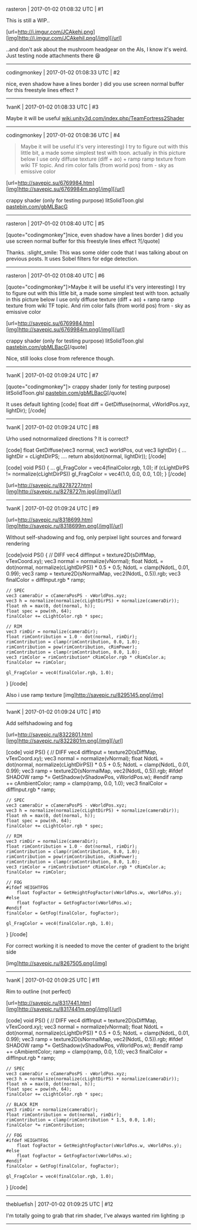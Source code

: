 rasteron | 2017-01-02 01:08:32 UTC | #1

This is still a WIP..

[url=http://i.imgur.com/JCAkehi.png][img]http://i.imgur.com/JCAkehil.png[/img][/url]

..and don't ask about the mushroom headgear on the AIs, I know it's weird. Just testing node attachments there  :laughing:

-------------------------

codingmonkey | 2017-01-02 01:08:33 UTC | #2

nice, even shadow have a lines border )
did you use screen normal buffer for this freestyle lines effect ?

-------------------------

1vanK | 2017-01-02 01:08:33 UTC | #3

Maybe it will be useful
[wiki.unity3d.com/index.php/TeamFortress2Shader](http://wiki.unity3d.com/index.php/TeamFortress2Shader)

-------------------------

codingmonkey | 2017-01-02 01:08:36 UTC | #4

>Maybe it will be useful
it's very interesting)
I try to figure out with this little bit, a made some simplest test with toon.
actually in this picture below I use only diffuse texture (diff + ao) + ramp ramp texture from wiki TF topic. And rim color falls (from world pos) from - sky as emissive color

[url=http://savepic.su/6769984.htm][img]http://savepic.su/6769984m.png[/img][/url]

crappy shader (only for testing purpose) litSolidToon.glsl [pastebin.com/gbMLBacG](http://pastebin.com/gbMLBacG)

-------------------------

rasteron | 2017-01-02 01:08:40 UTC | #5

[quote="codingmonkey"]nice, even shadow have a lines border )
did you use screen normal buffer for this freestyle lines effect ?[/quote]

Thanks. :slight_smile: This was some older code that I was talking about on previous posts. It uses Sobel filters for edge detection.

-------------------------

rasteron | 2017-01-02 01:08:40 UTC | #6

[quote="codingmonkey"]>Maybe it will be useful
it's very interesting)
I try to figure out with this little bit, a made some simplest test with toon.
actually in this picture below I use only diffuse texture (diff + ao) + ramp ramp texture from wiki TF topic. And rim color falls (from world pos) from - sky as emissive color

[url=http://savepic.su/6769984.htm][img]http://savepic.su/6769984m.png[/img][/url]

crappy shader (only for testing purpose) litSolidToon.glsl [pastebin.com/gbMLBacG](http://pastebin.com/gbMLBacG)[/quote]

Nice, still looks close from reference though.

-------------------------

1vanK | 2017-01-02 01:09:24 UTC | #7

[quote="codingmonkey"]>
crappy shader (only for testing purpose) litSolidToon.glsl [pastebin.com/gbMLBacG](http://pastebin.com/gbMLBacG)[/quote]

It uses default lighting
[code]
float diff = GetDiffuse(normal, vWorldPos.xyz, lightDir);
[/code]

-------------------------

1vanK | 2017-01-02 01:09:24 UTC | #8

Urho used notnormalized directions ? It is correct?

[code]
float GetDiffuse(vec3 normal, vec3 worldPos, out vec3 lightDir)
{
        ...
        lightDir = cLightDirPS;
            ....
            return abs(dot(normal, lightDir));
[/code]

[code]
void PS()
{
    ...
    gl_FragColor = vec4(finalColor.rgb, 1.0);
    if (cLightDirPS != normalize(cLightDirPS))
        gl_FragColor = vec4(1.0, 0.0, 0.0, 1.0);
}
[/code]

[url=http://savepic.ru/8278727.htm][img]http://savepic.ru/8278727m.jpg[/img][/url]

-------------------------

1vanK | 2017-01-02 01:09:24 UTC | #9

[url=http://savepic.ru/8318699.htm][img]http://savepic.ru/8318699m.png[/img][/url]

Without self-shadowing and fog, only perpixel light sources and forward rendering

[code]void PS()
{
    // DIFF
    vec4 diffInput = texture2D(sDiffMap, vTexCoord.xy);
    vec3 normal = normalize(vNormal);
    float NdotL = dot(normal, normalize(cLightDirPS)) * 0.5 + 0.5;
    NdotL = clamp(NdotL, 0.01, 0.99);
    vec3 ramp = texture2D(sNormalMap, vec2(NdotL, 0.5)).rgb;
    vec3 finalColor = diffInput.rgb * ramp;
    
    // SPEC
    vec3 cameraDir = cCameraPosPS - vWorldPos.xyz;
    vec3 h = normalize(normalize(cLightDirPS) + normalize(cameraDir));
    float nh = max(0, dot(normal, h));
    float spec = pow(nh, 64);
    finalColor += cLightColor.rgb * spec;

    // RIM
    vec3 rimDir = normalize(cameraDir);
    float rimContribution = 1.0 - dot(normal, rimDir);
    rimContribution = clamp(rimContribution, 0.0, 1.0);
    rimContribution = pow(rimContribution, cRimPower);
    rimContribution = clamp(rimContribution, 0.0, 1.0);
    vec3 rimColor = rimContribution* cRimColor.rgb * cRimColor.a;
    finalColor += rimColor;
    
    gl_FragColor = vec4(finalColor.rgb, 1.0);
}
[/code]

Also i use ramp texture
[img]http://savepic.ru/8295145.png[/img]

-------------------------

1vanK | 2017-01-02 01:09:24 UTC | #10

Add selfshadowing and fog

[url=http://savepic.ru/8322801.htm][img]http://savepic.ru/8322801m.png[/img][/url]

[code]
void PS()
{
    // DIFF
    vec4 diffInput = texture2D(sDiffMap, vTexCoord.xy);
    vec3 normal = normalize(vNormal);
    float NdotL = dot(normal, normalize(cLightDirPS)) * 0.5 + 0.5;
    NdotL = clamp(NdotL, 0.01, 0.99);
    vec3 ramp = texture2D(sNormalMap, vec2(NdotL, 0.5)).rgb;
    #ifdef SHADOW
       ramp *= GetShadow(vShadowPos, vWorldPos.w);
    #endif
    ramp += cAmbientColor;
    ramp = clamp(ramp, 0.0, 1.0);
    vec3 finalColor = diffInput.rgb * ramp;
    
    // SPEC
    vec3 cameraDir = cCameraPosPS - vWorldPos.xyz;
    vec3 h = normalize(normalize(cLightDirPS) + normalize(cameraDir));
    float nh = max(0, dot(normal, h));
    float spec = pow(nh, 64);
    finalColor += cLightColor.rgb * spec;

    // RIM
    vec3 rimDir = normalize(cameraDir);
    float rimContribution = 1.0 - dot(normal, rimDir);
    rimContribution = clamp(rimContribution, 0.0, 1.0);
    rimContribution = pow(rimContribution, cRimPower);
    rimContribution = clamp(rimContribution, 0.0, 1.0);
    vec3 rimColor = rimContribution* cRimColor.rgb * cRimColor.a;
    finalColor += rimColor;
    
    // FOG
    #ifdef HEIGHTFOG
        float fogFactor = GetHeightFogFactor(vWorldPos.w, vWorldPos.y);
    #else
        float fogFactor = GetFogFactor(vWorldPos.w);
    #endif
    finalColor = GetFog(finalColor, fogFactor);
    
    gl_FragColor = vec4(finalColor.rgb, 1.0);
}
[/code]

For correct working it is needed to move the center of gradient to the bright side

[img]http://savepic.ru/8267505.png[/img]

-------------------------

1vanK | 2017-01-02 01:09:25 UTC | #11

Rim to outline (not perfect)

[url=http://savepic.ru/8317441.htm][img]http://savepic.ru/8317441m.png[/img][/url]

[code]
void PS()
{
    // DIFF
    vec4 diffInput = texture2D(sDiffMap, vTexCoord.xy);
    vec3 normal = normalize(vNormal);
    float NdotL = dot(normal, normalize(cLightDirPS)) * 0.5 + 0.5;
    NdotL = clamp(NdotL, 0.01, 0.99);
    vec3 ramp = texture2D(sNormalMap, vec2(NdotL, 0.5)).rgb;
    #ifdef SHADOW
       ramp *= GetShadow(vShadowPos, vWorldPos.w);
    #endif
    ramp += cAmbientColor;
    ramp = clamp(ramp, 0.0, 1.0);
    vec3 finalColor = diffInput.rgb * ramp;
    
    // SPEC
    vec3 cameraDir = cCameraPosPS - vWorldPos.xyz;
    vec3 h = normalize(normalize(cLightDirPS) + normalize(cameraDir));
    float nh = max(0, dot(normal, h));
    float spec = pow(nh, 64);
    finalColor += cLightColor.rgb * spec;

    // BLACK RIM
    vec3 rimDir = normalize(cameraDir);
    float rimContribution = dot(normal, rimDir);
    rimContribution = clamp(rimContribution * 1.5, 0.0, 1.0);
    finalColor *= rimContribution;
    
    // FOG
    #ifdef HEIGHTFOG
        float fogFactor = GetHeightFogFactor(vWorldPos.w, vWorldPos.y);
    #else
        float fogFactor = GetFogFactor(vWorldPos.w);
    #endif
    finalColor = GetFog(finalColor, fogFactor);
    
    gl_FragColor = vec4(finalColor.rgb, 1.0);
}
[/code]

-------------------------

thebluefish | 2017-01-02 01:09:25 UTC | #12

I'm totally going to grab that rim shader, I've always wanted rim lighting :p

-------------------------

